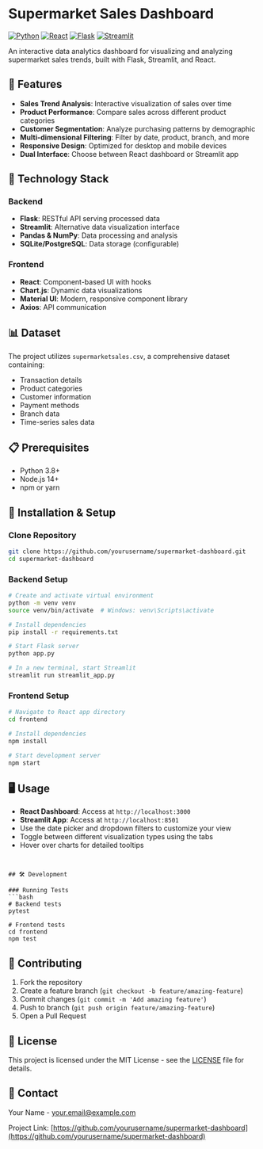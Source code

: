 # Supermarket Sales Dashboard

[![Python](https://img.shields.io/badge/Python-3.8+-blue.svg)](https://www.python.org/)
[![React](https://img.shields.io/badge/React-17.0.2+-61DAFB.svg)](https://reactjs.org/)
[![Flask](https://img.shields.io/badge/Flask-2.0.1+-000000.svg)](https://flask.palletsprojects.com/)
[![Streamlit](https://img.shields.io/badge/Streamlit-1.10.0+-FF4B4B.svg)](https://streamlit.io/)

An interactive data analytics dashboard for visualizing and analyzing supermarket sales trends, built with Flask, Streamlit, and React.


## 🚀 Features

- **Sales Trend Analysis**: Interactive visualization of sales over time
- **Product Performance**: Compare sales across different product categories
- **Customer Segmentation**: Analyze purchasing patterns by demographic
- **Multi-dimensional Filtering**: Filter by date, product, branch, and more
- **Responsive Design**: Optimized for desktop and mobile devices
- **Dual Interface**: Choose between React dashboard or Streamlit app

## 🔧 Technology Stack

### Backend
- **Flask**: RESTful API serving processed data
- **Streamlit**: Alternative data visualization interface
- **Pandas & NumPy**: Data processing and analysis
- **SQLite/PostgreSQL**: Data storage (configurable)

### Frontend
- **React**: Component-based UI with hooks
- **Chart.js**: Dynamic data visualizations
- **Material UI**: Modern, responsive component library
- **Axios**: API communication

## 📊 Dataset

The project utilizes `supermarketsales.csv`, a comprehensive dataset containing:
- Transaction details
- Product categories
- Customer information
- Payment methods
- Branch data
- Time-series sales data

## 📋 Prerequisites

- Python 3.8+
- Node.js 14+
- npm or yarn

## 🔌 Installation & Setup

### Clone Repository
```bash
git clone https://github.com/yourusername/supermarket-dashboard.git
cd supermarket-dashboard
```

### Backend Setup
```bash
# Create and activate virtual environment
python -m venv venv
source venv/bin/activate  # Windows: venv\Scripts\activate

# Install dependencies
pip install -r requirements.txt

# Start Flask server
python app.py

# In a new terminal, start Streamlit
streamlit run streamlit_app.py
```

### Frontend Setup
```bash
# Navigate to React app directory
cd frontend

# Install dependencies
npm install

# Start development server
npm start
```

## 🖥️ Usage

- **React Dashboard**: Access at `http://localhost:3000`
- **Streamlit App**: Access at `http://localhost:8501`
- Use the date picker and dropdown filters to customize your view
- Toggle between different visualization types using the tabs
- Hover over charts for detailed tooltips


```


## 🛠️ Development

### Running Tests
```bash
# Backend tests
pytest

# Frontend tests
cd frontend
npm test
```



## 🤝 Contributing

1. Fork the repository
2. Create a feature branch (`git checkout -b feature/amazing-feature`)
3. Commit changes (`git commit -m 'Add amazing feature'`)
4. Push to branch (`git push origin feature/amazing-feature`)
5. Open a Pull Request

## 📜 License

This project is licensed under the MIT License - see the [LICENSE](LICENSE) file for details.

## 📧 Contact

Your Name - [your.email@example.com](mailto:your.email@example.com)

Project Link: [https://github.com/yourusername/supermarket-dashboard](https://github.com/yourusername/supermarket-dashboard)
